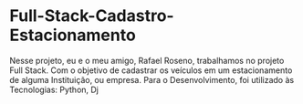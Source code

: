 # Full-Stack-Cadastro-Estacionamento
Nesse projeto, eu e o meu amigo, Rafael Roseno, trabalhamos no projeto Full Stack. Com o objetivo de cadastrar os veículos em um estacionamento de alguma Instituição, ou empresa. Para o Desenvolvimento, foi utilizado  às Tecnologias: Python, Dj

